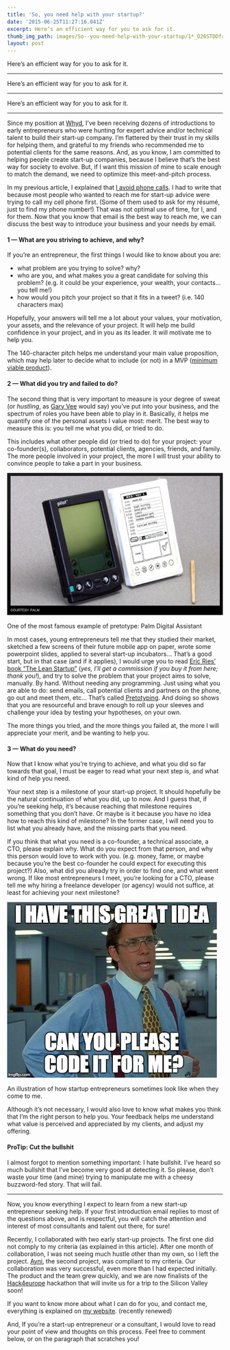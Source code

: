```yaml
---
title: 'So, you need help with your startup?'
date: '2015-06-25T11:27:16.041Z'
excerpt: Here’s an efficient way for you to ask for it.
thumb_img_path: images/So--you-need-help-with-your-startup/1*_O26STDDfaIXeqdu8opz5A.jpeg
layout: post
---
```

Here’s an efficient way for you to ask for it.

* * *

Here’s an efficient way for you to ask for it.

* * *

Here’s an efficient way for you to ask for it.

* * *

Since my position at [Whyd](http://whyd.com), I’ve been receiving dozens of introductions to early entrepreneurs who were hunting for expert advice and/or technical talent to build their start-up company. I’m flattered by their trust in my skills for helping them, and grateful to my friends who recommended me to potential clients for the same reasons. And, as you know, I am committed to helping people create start-up companies, because I believe that’s the best way for society to evolve. But, if I want this mission of mine to scale enough to match the demand, we need to optimize this meet-and-pitch process.

In my previous article, I explained that [I avoid phone calls](https://medium.com/@adrienjoly/why-i-don-t-answer-most-phone-calls-4a71e1418854). I had to write that because most people who wanted to reach me for start-up advice were trying to call my cell phone first. (Some of them used to ask for my résumé, just to find my phone number!) That was not optimal use of time, for I, and for them. Now that you know that email is the best way to reach me, we can discuss the best way to introduce your business and your needs by email.

#### 1 — What are you striving to achieve, and why?

If you’re an entrepreneur, the first things I would like to know about you are:

*   what problem are you trying to solve? why?
*   who are you, and what makes you a great candidate for solving this problem? (e.g. it could be your experience, your wealth, your contacts… you tell me!)
*   how would you pitch your project so that it fits in a tweet? (i.e. 140 characters max)

Hopefully, your answers will tell me a lot about your values, your motivation, your assets, and the relevance of your project. It will help me build confidence in your project, and in you as its leader. It will motivate me to help you.

The 140-character pitch helps me understand your main value proposition, which may help later to decide what to include (or not) in a MVP ([minimum viable product](https://en.wikipedia.org/wiki/Minimum_viable_product)).

#### 2 — What did you try and failed to do?

The second thing that is very important to measure is your degree of sweat (or *hustling*, as [Gary Vee](https://www.garyvaynerchuk.com/) would say) you’ve put into your business, and the spectrum of roles you have been able to play in it. Basically, it helps me quantify one of the personal assets I value most: merit. The best way to measure this is: you tell me what you did, or tried to do.

This includes what other people did (or tried to do) for your project: your co-founder(s), collaborators, potential clients, agencies, friends, and family. The more people involved in your project, the more I will trust your ability to convince people to take a part in your business.

![](/images/So--you-need-help-with-your-startup/1*_O26STDDfaIXeqdu8opz5A.jpeg)

<figcaption>One of the most famous example of pretotype: Palm Digital Assistant</figcaption>

In most cases, young entrepreneurs tell me that they studied their market, sketched a few screens of their future mobile app on paper, wrote some powerpoint slides, applied to several start-up incubators… That’s a good start, but in that case (and if it applies), I would urge you to read [Eric Ries’ book “The Lean Startup”](http://www.amazon.fr/gp/product/2744065080/ref=as_li_tl?ie=UTF8&camp=1642&creative=6746&creativeASIN=2744065080&linkCode=as2&tag=adrienjolycom-21&linkId=E5Z6FN6ZUIG3COPC) (*yes, I’ll get a commission if you buy it from here; thank you!*), and try to solve the problem that your project aims to solve, manually. By hand. Without needing any programming. Just using what you are able to do: send emails, call potential clients and partners on the phone, go out and meet them, etc… That’s called [Pretotyping](http://www.pretotyping.org/uploads/1/4/0/9/14099067/pretotype_it_2nd_pretotype_edition-2.pdf). And doing so shows that you are resourceful and brave enough to roll up your sleeves and challenge your idea by testing your hypotheses, on your own.

The more things you tried, and the more things you failed at, the more I will appreciate your merit, and be wanting to help you.

#### 3 — What do you need?

Now that I know what you’re trying to achieve, and what you did so far towards that goal, I must be eager to read what your next step is, and what kind of help you need.

Your next step is a milestone of your start-up project. It should hopefully be the natural continuation of what you did, up to now. And I guess that, if you’re seeking help, it’s because reaching that milestone requires something that you don’t have. Or maybe is it because you have no idea how to reach this kind of milestone? In the former case, I will need you to list what you already have, and the missing parts that you need.

If you think that what you need is a co-founder, a technical associate, a CTO, please explain why. What do you expect from that person, and why this person would love to work with you. (e.g. money, fame, or maybe because you’re the best co-founder he could expect for executing this project?) Also, what did you already try in order to find one, and what went wrong. If like most entrepreneurs I meet, you’re looking for a CTO, please tell me why hiring a freelance developer (or agency) would not suffice, at least for achieving your next milestone?

![](/images/So--you-need-help-with-your-startup/1*ETbJwcfa0L6axG9GCZ95eA.jpeg)

<figcaption>An illustration of how startup entrepreneurs sometimes look like when they come to&nbsp;me.</figcaption>

Although it’s not necessary, I would also love to know what makes you think that I’m the right person to help you. Your feedback helps me understand what value is perceived and appreciated by my clients, and adjust my offering.

#### ProTip: Cut the bullshit

I almost forgot to mention something important: I hate bullshit. I’ve heard so much bullshit that I’ve become very good at detecting it. So please, don’t waste your time (and mine) trying to manipulate me with a cheesy buzzword-fed story. That will fail.

* * *

Now, you know everything I expect to learn from a new start-up entrepreneur seeking help. If your first introduction email replies to most of the questions above, and is respectful, you will catch the attention and interest of most consultants and talent out there, for sure!

Recently, I collaborated with two early start-up projects. The first one did not comply to my criteria (as explained in this article). After one month of collaboration, I was not seeing much hustle other than my own, so I left the project. [Ayni](https://ayni.in/), the second project, was compliant to my criteria. Our collaboration was very successful, even more than I had expected initially. The product and the team grew quickly, and we are now finalists of the [Hack4europe](http://hack4europe.com) hackathon that will invite us for a trip to the Silicon Valley soon!

If you want to know more about what I can do for you, and contact me, everything is explained on [my website](http://adrienjoly.com). (recently renewed)

And, If you’re a start-up entrepreneur or a consultant, I would love to read your point of view and thoughts on this process. Feel free to comment below, or on the paragraph that scratches you!
